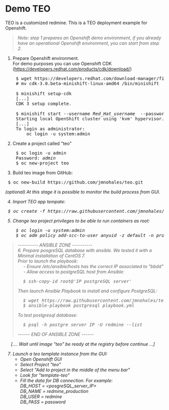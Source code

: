 # Demo TEO

TEO is a customized redmine. This is a TEO deployment example for Openshift.

<blockquote> <i>Note: step 1 prepares an Openshift demo environment, if you already have an operational Openshift environment, you can start from step 2.</i> </blockquote>

1.  Prepare Openshift environment. <br />
    For demo purposes you can use Openshift CDK (https://developers.redhat.com/products/cdk/download/)

<pre>    $ wget https://developers.redhat.com/download-manager/file/cdk-3.0.beta-minishift-linux-amd64
    # mv cdk-3.0.beta-minishift-linux-amd64 /bin/minishift
    
    $ minishift setup-cdk
    [...]
    CDK 3 setup complete.
    
    $ minishift start --username <i>Red_Hat_username</i>  --password <i>Red_Hat_password</i> 
    Starting local OpenShift cluster using 'kvm' hypervisor...
    [...]
    To login as administrator:
        oc login -u system:admin </pre>

2.  Create a project called "teo"
<pre>    $ oc login -u admin
    Password: <i>admin</i>
    $ oc new-project teo</pre>

3.  Build teo image from GitHub:
<pre> $ oc new-build https://github.com/jmnohales/teo.git</pre>
<i>(optional) At this stage it is possible to monitor the build process from GUI.

4.  Import TEO app tempate:<br />
<pre> $ oc create -f https://raw.githubusercontent.com/jmnohales/teo/master/teo_template.yml</pre>


5.  Change teo project privileges to be able to run containers as root:<br />
<pre>    $ oc login -u system:admin
    $ oc adm policy add-scc-to-user anyuid -z default -n <i>project_name</i></pre>

<blockquote>
---------- ANSIBLE ZONE ----------  <br />
6. Prepare posgreSQL database with ansible. We tested it with a Minimal installation of CentOS 7.<br />
     Prior to launch the playbook:<br />
     &emsp;  - Ensure /etc/ansible/hosts has the correct IP associated to "bbdd"<br/>
     &emsp;  - Allow access to postgreSQL host from Ansible:<br/>
     <pre>&emsp; $ ssh-copy-id root@'<i>IP_postgreSQL_server</i>' </pre>
   Then launch Ansible Playbook to install and configure PostgreSQL:<br />
<pre>  $ wget https://raw.githubusercontent.com/jmnohales/teo/master/postgresql_playbook.yml
  $ ansible-playbook postgresql_playbook.yml</pre>
To test postgresql database:
<pre>  $ psql -h <i>postgre_server_IP</i> -U redmine --list</pre>
------ END OF ANSIBLE ZONE ------<br/>
</blockquote>

<i>&emsp; [.... Wait until image "teo" be ready at the registry before continue ...]</i>

7. Launch a teo template instance from the GUI:
      - Open Openshift GUI
      - Select Project "teo"
      - Select "Add to project in the middle of the menu bar"
      - Look for "template-teo"
      - Fill the data for DB connection. For example:\
          DB_HOST = <posgreSQL_server_IP> \
          DB_NAME = redmine_production \
          DB_USER = redmine \
          DB_PASS = password
          
          
